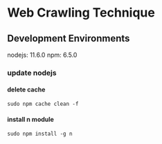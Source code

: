 # Web Crawling Technique

## Development Environments
nodejs: 11.6.0
npm: 6.5.0

### update nodejs

#### delete cache
`sudo npm cache clean -f`

#### install n module
`sudo npm install -g n`

  

